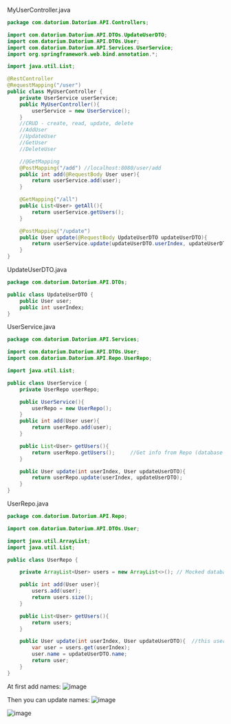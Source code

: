 MyUserController.java
```java
package com.datorium.Datorium.API.Controllers;

import com.datorium.Datorium.API.DTOs.UpdateUserDTO;
import com.datorium.Datorium.API.DTOs.User;
import com.datorium.Datorium.API.Services.UserService;
import org.springframework.web.bind.annotation.*;

import java.util.List;

@RestController
@RequestMapping("/user")
public class MyUserController {
    private UserService userService;
    public MyUserController(){
        userService = new UserService();
    }
    //CRUD - create, read, update, delete
    //AddUser
    //UpdateUser
    //GetUser
    //DeleteUser

    //@GetMapping
    @PostMapping("/add") //localhost:8080/user/add
    public int add(@RequestBody User user){
        return userService.add(user);
    }

    @GetMapping("/all")
    public List<User> getAll(){
        return userService.getUsers();
    }

    @PostMapping("/update")
    public User update(@RequestBody UpdateUserDTO updateUserDTO){
        return userService.update(updateUserDTO.userIndex, updateUserDTO.user);
    }
}
```

UpdateUserDTO.java
```java
package com.datorium.Datorium.API.DTOs;

public class UpdateUserDTO {
    public User user;
    public int userIndex;
}
```

UserService.java
```java
package com.datorium.Datorium.API.Services;

import com.datorium.Datorium.API.DTOs.User;
import com.datorium.Datorium.API.Repo.UserRepo;

import java.util.List;

public class UserService {
    private UserRepo userRepo;

    public UserService(){
        userRepo = new UserRepo();
    }
    public int add(User user){
        return userRepo.add(user);
    }

    public List<User> getUsers(){
        return userRepo.getUsers();     //Get info from Repo (database is mocked/missing in this case)
    }

    public User update(int userIndex, User updateUserDTO){
        return userRepo.update(userIndex, updateUserDTO);
    }
}
```

UserRepo.java
```java
package com.datorium.Datorium.API.Repo;

import com.datorium.Datorium.API.DTOs.User;

import java.util.ArrayList;
import java.util.List;

public class UserRepo {

    private ArrayList<User> users = new ArrayList<>(); // Mocked database

    public int add(User user){
        users.add(user);
        return users.size();
    }

    public List<User> getUsers(){
        return users;
    }

    public User update(int userIndex, User updateUserDTO){  //this user does not exist in ArrayList list, we get it from front-end
        var user = users.get(userIndex);
        user.name = updateUserDTO.name;
        return user;
    }
}
```

At first add names:
![image](https://github.com/user-attachments/assets/fd257bf4-d197-4117-94da-89abef026eaa)

Then you can update names:
![image](https://github.com/user-attachments/assets/6e558d77-5890-4392-a61c-66d152b3d02d)




![image](https://github.com/user-attachments/assets/d0910be1-a027-4c2a-9182-7d6ed58c96a1)

